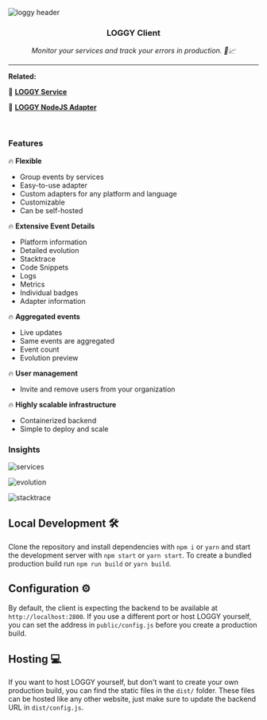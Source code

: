 ![loggy header](https://github.com/jz222/loggy-client/blob/master/assets/header.png?raw=true)

<div align="center">
  <p>
    <h3>LOGGY Client</h2>
  </p>
  <p>
    <i>Monitor your services and track your errors in production. 🚀📈</i>
  </p>
</div>

---

**Related:**

🚀 [**LOGGY Service**](https://github.com/jz222/loggy)

📡 [**LOGGY NodeJS Adapter**](https://github.com/jz222/loggy-adapter-nodejs)

<br />

### Features

🔥 **Flexible**

- Group events by services
- Easy-to-use adapter
- Custom adapters for any platform and language
- Customizable
- Can be self-hosted

🔥 **Extensive Event Details**

- Platform information
- Detailed evolution
- Stacktrace
- Code Snippets
- Logs
- Metrics
- Individual badges
- Adapter information

🔥 **Aggregated events**

- Live updates
- Same events are aggregated
- Event count
- Evolution preview

🔥 **User management**

- Invite and remove users from your organization

🔥 **Highly scalable infrastructure**

- Containerized backend
- Simple to deploy and scale

### Insights

![services](https://github.com/jz222/loggy-client/blob/master/assets/services.png?raw=true)

![evolution](https://github.com/jz222/loggy-client/blob/master/assets/evolution.png?raw=true)

![stacktrace](https://github.com/jz222/loggy-client/blob/master/assets/stacktrace.png?raw=true)

## Local Development 🛠

Clone the repository and install dependencies with `npm i` or `yarn` and start the development server with `npm start` or `yarn start`. To create a bundled production build run `npm run build` or `yarn build`.

## Configuration ⚙️

By default, the client is expecting the backend to be available at `http://localhost:2800`. If you use a different port or host LOGGY yourself, you can set the address in `public/config.js` before you create a production build.

## Hosting 💻

If you want to host LOGGY yourself, but don't want to create your own production build, you can find the static files in the `dist/` folder. These files can be hosted like any other website, just make sure to update the backend URL in `dist/config.js`.
